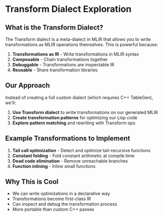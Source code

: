 # Transform Dialect Exploration

## What is the Transform Dialect?

The Transform dialect is a meta-dialect in MLIR that allows you to write transformations as MLIR operations themselves. This is powerful because:

1. **Transformations as IR** - Write transformations in MLIR syntax
2. **Composable** - Chain transformations together
3. **Debuggable** - Transformations are inspectable IR
4. **Reusable** - Share transformation libraries

## Our Approach

Instead of creating a full custom dialect (which requires C++ TableGen), we'll:

1. **Use Transform dialect** to write transformations on our generated MLIR
2. **Create transformation patterns** for optimizing our Lisp code
3. **Explore pattern matching** and rewriting with Transform ops

## Example Transformations to Implement

1. **Tail call optimization** - Detect and optimize tail-recursive functions
2. **Constant folding** - Fold constant arithmetic at compile time
3. **Dead code elimination** - Remove unreachable branches
4. **Function inlining** - Inline small functions

## Why This is Cool

- We can write optimizations in a declarative way
- Transformations become first-class IR
- Can inspect and debug the transformation process
- More portable than custom C++ passes
